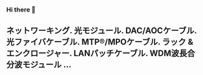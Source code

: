 ### Hi there 👋

<!--
**wormwlrms8qu6z/wormwlrms8qu6z** is a ✨ _special_ ✨ repository because its `README.md` (this file) appears on your GitHub profile.

Here are some ideas to get you started:

- 🔭 I’m currently working on ...
- 🌱 I’m currently learning ...
- 👯 I’m looking to collaborate on ...
- 🤔 I’m looking for help with ...
- 💬 Ask me about ...
- 📫 How to reach me: ...
- 😄 Pronouns: ...
- ⚡ Fun fact: ...
-->
## ネットワーキング. 光モジュール. DAC/AOCケーブル. 光ファイバケーブル. MTP®/MPOケーブル. ラック & エンクロージャー. LANパッチケーブル. WDM波長合分波モジュール ...
